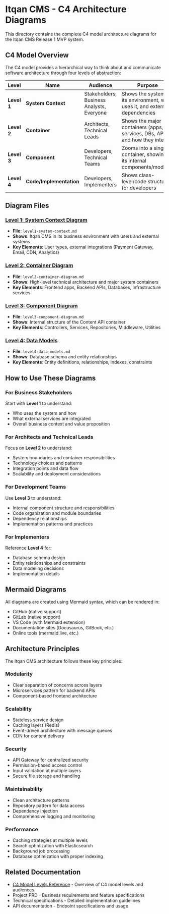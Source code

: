 # Itqan CMS - C4 Architecture Diagrams

This directory contains the complete C4 model architecture diagrams for the Itqan CMS Release 1 MVP system.

## C4 Model Overview

The C4 model provides a hierarchical way to think about and communicate software architecture through four levels of abstraction:

| Level | Name | Audience | Purpose |
|-------|------|----------|---------|
| **Level 1** | **System Context** | Stakeholders, Business Analysts, Everyone | Shows the system in its environment, who uses it, and external dependencies |
| **Level 2** | **Container** | Architects, Technical Leads | Shows the major containers (apps, services, DBs, APIs) and how they interact |
| **Level 3** | **Component** | Developers, Technical Teams | Zooms into a single container, showing its internal components/modules |
| **Level 4** | **Code/Implementation** | Developers, Implementers | Shows class-level/code structure for developers |

## Diagram Files

### [Level 1: System Context Diagram](./level1-system-context.md)
- **File**: `level1-system-context.md`
- **Shows**: Itqan CMS in its business environment with users and external systems
- **Key Elements**: User types, external integrations (Payment Gateway, Email, CDN, Analytics)

### [Level 2: Container Diagram](./level2-container-diagram.md)
- **File**: `level2-container-diagram.md`
- **Shows**: High-level technical architecture and major system containers
- **Key Elements**: Frontend apps, Backend APIs, Databases, Infrastructure services

### [Level 3: Component Diagram](./level3-component-diagram.md)
- **File**: `level3-component-diagram.md`
- **Shows**: Internal structure of the Content API container
- **Key Elements**: Controllers, Services, Repositories, Middleware, Utilities

### [Level 4: Data Models](./level4-data-models.md)
- **File**: `level4-data-models.md`
- **Shows**: Database schema and entity relationships
- **Key Elements**: Entity definitions, relationships, indexes, constraints

## How to Use These Diagrams

### For Business Stakeholders
Start with **Level 1** to understand:
- Who uses the system and how
- What external services are integrated
- Overall business context and value proposition

### For Architects and Technical Leads
Focus on **Level 2** to understand:
- System boundaries and container responsibilities
- Technology choices and patterns
- Integration points and data flow
- Scalability and deployment considerations

### For Development Teams
Use **Level 3** to understand:
- Internal component structure and responsibilities
- Code organization and module boundaries
- Dependency relationships
- Implementation patterns and practices

### For Implementers
Reference **Level 4** for:
- Database schema design
- Entity relationships and constraints
- Data modeling decisions
- Implementation details

## Mermaid Diagrams

All diagrams are created using Mermaid syntax, which can be rendered in:
- GitHub (native support)
- GitLab (native support)
- VS Code (with Mermaid extension)
- Documentation sites (Docusaurus, GitBook, etc.)
- Online tools (mermaid.live, etc.)

## Architecture Principles

The Itqan CMS architecture follows these key principles:

### Modularity
- Clear separation of concerns across layers
- Microservices pattern for backend APIs
- Component-based frontend architecture

### Scalability
- Stateless service design
- Caching layers (Redis)
- Event-driven architecture with message queues
- CDN for content delivery

### Security
- API Gateway for centralized security
- Permission-based access control
- Input validation at multiple layers
- Secure file storage and handling

### Maintainability
- Clean architecture patterns
- Repository pattern for data access
- Dependency injection
- Comprehensive logging and monitoring

### Performance
- Caching strategies at multiple levels
- Search optimization with Elasticsearch
- Background job processing
- Database optimization with proper indexing

## Related Documentation

- [C4 Model Levels Reference](../C4-Model-Levels.md) - Overview of C4 model levels and audiences
- Project PRD - Business requirements and feature specifications
- Technical specifications - Detailed implementation guidelines
- API documentation - Endpoint specifications and usage
